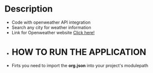 # Description
- Code with openweather API integration
- Search any city for weather information
- Link for Openweather website <a href="https://openweathermap.org" target="_blank">Click here!</a>
- # HOW TO RUN THE APPLICATION
- Firts you need to import the <b>org.json</b> into your project's modulepath
